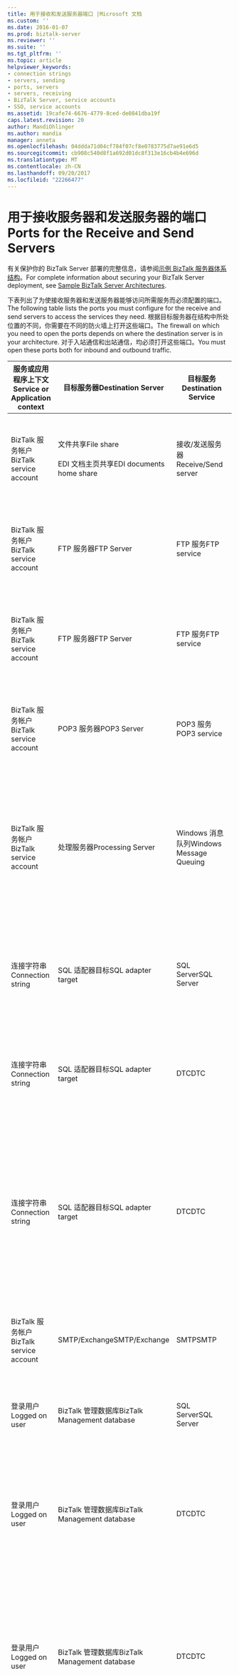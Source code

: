 ```yaml
---
title: 用于接收和发送服务器端口 |Microsoft 文档
ms.custom: ''
ms.date: 2016-01-07
ms.prod: biztalk-server
ms.reviewer: ''
ms.suite: ''
ms.tgt_pltfrm: ''
ms.topic: article
helpviewer_keywords:
- connection strings
- servers, sending
- ports, servers
- servers, receiving
- BizTalk Server, service accounts
- SSO, service accounts
ms.assetid: 19cafe74-6676-4779-8ced-de0841dba19f
caps.latest.revision: 20
author: MandiOhlinger
ms.author: mandia
manager: anneta
ms.openlocfilehash: 04ddda71d04cf784f07cf8e0783775d7ae91e6d5
ms.sourcegitcommit: cb908c540d8f1a692d01dc8f313e16cb4b4e696d
ms.translationtype: MT
ms.contentlocale: zh-CN
ms.lasthandoff: 09/20/2017
ms.locfileid: "22266477"
---
```

# <a name="ports-for-the-receive-and-send-servers"></a><span data-ttu-id="d1ea0-102">用于接收服务器和发送服务器的端口</span><span class="sxs-lookup"><span data-stu-id="d1ea0-102">Ports for the Receive and Send Servers</span></span>
<span data-ttu-id="d1ea0-103">有关保护你的 BizTalk Server 部署的完整信息，请参阅[示例 BizTalk 服务器体系结构](../core/sample-biztalk-server-architectures.md)。</span><span class="sxs-lookup"><span data-stu-id="d1ea0-103">For complete information about securing your BizTalk Server deployment, see [Sample BizTalk Server Architectures](../core/sample-biztalk-server-architectures.md).</span></span>  
  
 <span data-ttu-id="d1ea0-104">下表列出了为使接收服务器和发送服务器能够访问所需服务而必须配置的端口。</span><span class="sxs-lookup"><span data-stu-id="d1ea0-104">The following table lists the ports you must configure for the receive and send servers to access the services they need.</span></span> <span data-ttu-id="d1ea0-105">根据目标服务器在结构中所处位置的不同，你需要在不同的防火墙上打开这些端口。</span><span class="sxs-lookup"><span data-stu-id="d1ea0-105">The firewall on which you need to open the ports depends on where the destination server is in your architecture.</span></span> <span data-ttu-id="d1ea0-106">对于入站通信和出站通信，均必须打开这些端口。</span><span class="sxs-lookup"><span data-stu-id="d1ea0-106">You must open these ports both for inbound and outbound traffic.</span></span>  
  
|<span data-ttu-id="d1ea0-107">服务或应用程序上下文</span><span class="sxs-lookup"><span data-stu-id="d1ea0-107">Service or Application context</span></span>|<span data-ttu-id="d1ea0-108">目标服务器</span><span class="sxs-lookup"><span data-stu-id="d1ea0-108">Destination Server</span></span>|<span data-ttu-id="d1ea0-109">目标服务</span><span class="sxs-lookup"><span data-stu-id="d1ea0-109">Destination Service</span></span>|<span data-ttu-id="d1ea0-110">端口</span><span class="sxs-lookup"><span data-stu-id="d1ea0-110">Port</span></span>|<span data-ttu-id="d1ea0-111">协议</span><span class="sxs-lookup"><span data-stu-id="d1ea0-111">Protocol</span></span>|<span data-ttu-id="d1ea0-112">原因</span><span class="sxs-lookup"><span data-stu-id="d1ea0-112">Reason</span></span>|  
|------------------------------------|------------------------|-------------------------|----------|--------------|------------|  
|<span data-ttu-id="d1ea0-113">BizTalk 服务帐户</span><span class="sxs-lookup"><span data-stu-id="d1ea0-113">BizTalk service account</span></span>|<span data-ttu-id="d1ea0-114">文件共享</span><span class="sxs-lookup"><span data-stu-id="d1ea0-114">File share</span></span><br /><br /> <span data-ttu-id="d1ea0-115">EDI 文档主页共享</span><span class="sxs-lookup"><span data-stu-id="d1ea0-115">EDI documents home share</span></span>|<span data-ttu-id="d1ea0-116">接收/发送服务器</span><span class="sxs-lookup"><span data-stu-id="d1ea0-116">Receive/Send server</span></span>|<span data-ttu-id="d1ea0-117">445</span><span class="sxs-lookup"><span data-stu-id="d1ea0-117">445</span></span>|<span data-ttu-id="d1ea0-118">TCP</span><span class="sxs-lookup"><span data-stu-id="d1ea0-118">TCP</span></span>|<span data-ttu-id="d1ea0-119">检索文件并将其存放于文件适配器的文件位置</span><span class="sxs-lookup"><span data-stu-id="d1ea0-119">Retrieve and drop files to file location for the File adapter</span></span>|  
|<span data-ttu-id="d1ea0-120">BizTalk 服务帐户</span><span class="sxs-lookup"><span data-stu-id="d1ea0-120">BizTalk service account</span></span>|<span data-ttu-id="d1ea0-121">FTP 服务器</span><span class="sxs-lookup"><span data-stu-id="d1ea0-121">FTP Server</span></span>|<span data-ttu-id="d1ea0-122">FTP 服务</span><span class="sxs-lookup"><span data-stu-id="d1ea0-122">FTP service</span></span>|<span data-ttu-id="d1ea0-123">20</span><span class="sxs-lookup"><span data-stu-id="d1ea0-123">20</span></span>|<span data-ttu-id="d1ea0-124">TCP</span><span class="sxs-lookup"><span data-stu-id="d1ea0-124">TCP</span></span>|<span data-ttu-id="d1ea0-125">用于 FTP 适配器检索文件并将其存放到 FTP 服务器</span><span class="sxs-lookup"><span data-stu-id="d1ea0-125">For the FTP adapter to retrieve and drop files to FTP Server</span></span>|  
|<span data-ttu-id="d1ea0-126">BizTalk 服务帐户</span><span class="sxs-lookup"><span data-stu-id="d1ea0-126">BizTalk service account</span></span>|<span data-ttu-id="d1ea0-127">FTP 服务器</span><span class="sxs-lookup"><span data-stu-id="d1ea0-127">FTP Server</span></span>|<span data-ttu-id="d1ea0-128">FTP 服务</span><span class="sxs-lookup"><span data-stu-id="d1ea0-128">FTP service</span></span>|<span data-ttu-id="d1ea0-129">21</span><span class="sxs-lookup"><span data-stu-id="d1ea0-129">21</span></span>|<span data-ttu-id="d1ea0-130">TCP</span><span class="sxs-lookup"><span data-stu-id="d1ea0-130">TCP</span></span>|<span data-ttu-id="d1ea0-131">用于 FTP 适配器检索文件并将其存放到 FTP 服务器</span><span class="sxs-lookup"><span data-stu-id="d1ea0-131">For the FTP adapter to retrieve and drop files to FTP Server</span></span>|  
|<span data-ttu-id="d1ea0-132">BizTalk 服务帐户</span><span class="sxs-lookup"><span data-stu-id="d1ea0-132">BizTalk service account</span></span>|<span data-ttu-id="d1ea0-133">POP3 服务器</span><span class="sxs-lookup"><span data-stu-id="d1ea0-133">POP3 Server</span></span>|<span data-ttu-id="d1ea0-134">POP3 服务</span><span class="sxs-lookup"><span data-stu-id="d1ea0-134">POP3 service</span></span>|<span data-ttu-id="d1ea0-135">110</span><span class="sxs-lookup"><span data-stu-id="d1ea0-135">110</span></span>|<span data-ttu-id="d1ea0-136">TCP</span><span class="sxs-lookup"><span data-stu-id="d1ea0-136">TCP</span></span>|<span data-ttu-id="d1ea0-137">用于 POP3 适配器从 POP3 服务器中检索电子邮件</span><span class="sxs-lookup"><span data-stu-id="d1ea0-137">For the POP3 adapter to retrieve email from POP3 Server</span></span>|  
|<span data-ttu-id="d1ea0-138">BizTalk 服务帐户</span><span class="sxs-lookup"><span data-stu-id="d1ea0-138">BizTalk service account</span></span>|<span data-ttu-id="d1ea0-139">处理服务器</span><span class="sxs-lookup"><span data-stu-id="d1ea0-139">Processing Server</span></span>|<span data-ttu-id="d1ea0-140">Windows 消息队列</span><span class="sxs-lookup"><span data-stu-id="d1ea0-140">Windows Message Queuing</span></span>|<span data-ttu-id="d1ea0-141">1801</span><span class="sxs-lookup"><span data-stu-id="d1ea0-141">1801</span></span>|<span data-ttu-id="d1ea0-142">TCP</span><span class="sxs-lookup"><span data-stu-id="d1ea0-142">TCP</span></span>|<span data-ttu-id="d1ea0-143">用于 BizTalk 消息队列适配器接收消息并将其发送到 BizTalk 运行时</span><span class="sxs-lookup"><span data-stu-id="d1ea0-143">For the BizTalk Message Queuing adapter to receive and send messages to the BizTalk runtime</span></span>|  
|<span data-ttu-id="d1ea0-144">连接字符串</span><span class="sxs-lookup"><span data-stu-id="d1ea0-144">Connection string</span></span>|<span data-ttu-id="d1ea0-145">SQL 适配器目标</span><span class="sxs-lookup"><span data-stu-id="d1ea0-145">SQL adapter target</span></span>|<span data-ttu-id="d1ea0-146">SQL Server</span><span class="sxs-lookup"><span data-stu-id="d1ea0-146">SQL Server</span></span>|<span data-ttu-id="d1ea0-147">1433</span><span class="sxs-lookup"><span data-stu-id="d1ea0-147">1433</span></span>|<span data-ttu-id="d1ea0-148">TCP</span><span class="sxs-lookup"><span data-stu-id="d1ea0-148">TCP</span></span>|<span data-ttu-id="d1ea0-149">检索并发送 SQL 适配器使用的数据库中的消息</span><span class="sxs-lookup"><span data-stu-id="d1ea0-149">Retrieve and send messages from databases used by SQL adapter</span></span>|  
|<span data-ttu-id="d1ea0-150">连接字符串</span><span class="sxs-lookup"><span data-stu-id="d1ea0-150">Connection string</span></span>|<span data-ttu-id="d1ea0-151">SQL 适配器目标</span><span class="sxs-lookup"><span data-stu-id="d1ea0-151">SQL adapter target</span></span>|<span data-ttu-id="d1ea0-152">DTC</span><span class="sxs-lookup"><span data-stu-id="d1ea0-152">DTC</span></span>|<span data-ttu-id="d1ea0-153">135</span><span class="sxs-lookup"><span data-stu-id="d1ea0-153">135</span></span>|<span data-ttu-id="d1ea0-154">TCP</span><span class="sxs-lookup"><span data-stu-id="d1ea0-154">TCP</span></span>|<span data-ttu-id="d1ea0-155">与 SQL Server 建立事务性连接，用于 SQL 适配器</span><span class="sxs-lookup"><span data-stu-id="d1ea0-155">Transacted connection to SQL Server for SQL adapter</span></span>|  
|<span data-ttu-id="d1ea0-156">连接字符串</span><span class="sxs-lookup"><span data-stu-id="d1ea0-156">Connection string</span></span>|<span data-ttu-id="d1ea0-157">SQL 适配器目标</span><span class="sxs-lookup"><span data-stu-id="d1ea0-157">SQL adapter target</span></span>|<span data-ttu-id="d1ea0-158">DTC</span><span class="sxs-lookup"><span data-stu-id="d1ea0-158">DTC</span></span>|<span data-ttu-id="d1ea0-159">50000-50200</span><span class="sxs-lookup"><span data-stu-id="d1ea0-159">50000-50200</span></span>|<span data-ttu-id="d1ea0-160">TCP</span><span class="sxs-lookup"><span data-stu-id="d1ea0-160">TCP</span></span>|<span data-ttu-id="d1ea0-161">有关 SQL 适配器的辅助 RPC 端口**注意：** 可能需要打开多个辅助的 RPC 端口，具体取决于你的服务器负载。</span><span class="sxs-lookup"><span data-stu-id="d1ea0-161">Secondary RPC ports for SQL adapter **Note:**  You may need to open more secondary RPC ports depending on your server load.</span></span>|  
|<span data-ttu-id="d1ea0-162">BizTalk 服务帐户</span><span class="sxs-lookup"><span data-stu-id="d1ea0-162">BizTalk service account</span></span>|<span data-ttu-id="d1ea0-163">SMTP/Exchange</span><span class="sxs-lookup"><span data-stu-id="d1ea0-163">SMTP/Exchange</span></span>|<span data-ttu-id="d1ea0-164">SMTP</span><span class="sxs-lookup"><span data-stu-id="d1ea0-164">SMTP</span></span>|<span data-ttu-id="d1ea0-165">25</span><span class="sxs-lookup"><span data-stu-id="d1ea0-165">25</span></span>|<span data-ttu-id="d1ea0-166">TCP</span><span class="sxs-lookup"><span data-stu-id="d1ea0-166">TCP</span></span>|<span data-ttu-id="d1ea0-167">用于 SMPT 适配器连接到 SMTP 服务器</span><span class="sxs-lookup"><span data-stu-id="d1ea0-167">For the SMPT adapter to connect to SMTP server</span></span>|  
|<span data-ttu-id="d1ea0-168">登录用户</span><span class="sxs-lookup"><span data-stu-id="d1ea0-168">Logged on user</span></span>|<span data-ttu-id="d1ea0-169">BizTalk 管理数据库</span><span class="sxs-lookup"><span data-stu-id="d1ea0-169">BizTalk Management database</span></span>|<span data-ttu-id="d1ea0-170">SQL Server</span><span class="sxs-lookup"><span data-stu-id="d1ea0-170">SQL Server</span></span>|<span data-ttu-id="d1ea0-171">1433</span><span class="sxs-lookup"><span data-stu-id="d1ea0-171">1433</span></span>|<span data-ttu-id="d1ea0-172">TCP</span><span class="sxs-lookup"><span data-stu-id="d1ea0-172">TCP</span></span>|<span data-ttu-id="d1ea0-173">创建和配置 BizTalk 管理数据库</span><span class="sxs-lookup"><span data-stu-id="d1ea0-173">To create and configure the BizTalk Management database</span></span>|  
|<span data-ttu-id="d1ea0-174">登录用户</span><span class="sxs-lookup"><span data-stu-id="d1ea0-174">Logged on user</span></span>|<span data-ttu-id="d1ea0-175">BizTalk 管理数据库</span><span class="sxs-lookup"><span data-stu-id="d1ea0-175">BizTalk Management database</span></span>|<span data-ttu-id="d1ea0-176">DTC</span><span class="sxs-lookup"><span data-stu-id="d1ea0-176">DTC</span></span>|<span data-ttu-id="d1ea0-177">135</span><span class="sxs-lookup"><span data-stu-id="d1ea0-177">135</span></span>|<span data-ttu-id="d1ea0-178">TCP</span><span class="sxs-lookup"><span data-stu-id="d1ea0-178">TCP</span></span>|<span data-ttu-id="d1ea0-179">与 SQL Server 建立事务性连接，以创建、配置和更新数据库</span><span class="sxs-lookup"><span data-stu-id="d1ea0-179">Transacted connection to SQL Server to create, configure, and update the database</span></span>|  
|<span data-ttu-id="d1ea0-180">登录用户</span><span class="sxs-lookup"><span data-stu-id="d1ea0-180">Logged on user</span></span>|<span data-ttu-id="d1ea0-181">BizTalk 管理数据库</span><span class="sxs-lookup"><span data-stu-id="d1ea0-181">BizTalk Management database</span></span>|<span data-ttu-id="d1ea0-182">DTC</span><span class="sxs-lookup"><span data-stu-id="d1ea0-182">DTC</span></span>|<span data-ttu-id="d1ea0-183">50000-50200</span><span class="sxs-lookup"><span data-stu-id="d1ea0-183">50000-50200</span></span>|<span data-ttu-id="d1ea0-184">TCP</span><span class="sxs-lookup"><span data-stu-id="d1ea0-184">TCP</span></span>|<span data-ttu-id="d1ea0-185">辅助 RPC 端口**注意：** 可能需要打开多个辅助的 RPC 端口，具体取决于你的服务器负载。</span><span class="sxs-lookup"><span data-stu-id="d1ea0-185">Secondary RPC ports **Note:**  You may need to open more secondary RPC ports depending on your server load.</span></span>|  
|<span data-ttu-id="d1ea0-186">登录用户</span><span class="sxs-lookup"><span data-stu-id="d1ea0-186">Logged on user</span></span>|<span data-ttu-id="d1ea0-187">MessageBox 数据库</span><span class="sxs-lookup"><span data-stu-id="d1ea0-187">MessageBox database</span></span>|<span data-ttu-id="d1ea0-188">SQL Server</span><span class="sxs-lookup"><span data-stu-id="d1ea0-188">SQL Server</span></span>|<span data-ttu-id="d1ea0-189">1433</span><span class="sxs-lookup"><span data-stu-id="d1ea0-189">1433</span></span>|<span data-ttu-id="d1ea0-190">TCP</span><span class="sxs-lookup"><span data-stu-id="d1ea0-190">TCP</span></span>|<span data-ttu-id="d1ea0-191">创建和配置 MessageBox 数据库</span><span class="sxs-lookup"><span data-stu-id="d1ea0-191">To create and configure the MessageBox database</span></span>|  
|<span data-ttu-id="d1ea0-192">登录用户</span><span class="sxs-lookup"><span data-stu-id="d1ea0-192">Logged on user</span></span>|<span data-ttu-id="d1ea0-193">MessageBox 数据库</span><span class="sxs-lookup"><span data-stu-id="d1ea0-193">MessageBox database</span></span>|<span data-ttu-id="d1ea0-194">DTC</span><span class="sxs-lookup"><span data-stu-id="d1ea0-194">DTC</span></span>|<span data-ttu-id="d1ea0-195">135</span><span class="sxs-lookup"><span data-stu-id="d1ea0-195">135</span></span>|<span data-ttu-id="d1ea0-196">TCP</span><span class="sxs-lookup"><span data-stu-id="d1ea0-196">TCP</span></span>|<span data-ttu-id="d1ea0-197">与 SQL Server 建立事务性连接，以创建主机</span><span class="sxs-lookup"><span data-stu-id="d1ea0-197">Transacted connection to SQL Server to create the host</span></span>|  
|<span data-ttu-id="d1ea0-198">登录用户</span><span class="sxs-lookup"><span data-stu-id="d1ea0-198">Logged on user</span></span>|<span data-ttu-id="d1ea0-199">MessageBox 数据库</span><span class="sxs-lookup"><span data-stu-id="d1ea0-199">MessageBox database</span></span>|<span data-ttu-id="d1ea0-200">DTC</span><span class="sxs-lookup"><span data-stu-id="d1ea0-200">DTC</span></span>|<span data-ttu-id="d1ea0-201">50000-50200</span><span class="sxs-lookup"><span data-stu-id="d1ea0-201">50000-50200</span></span>|<span data-ttu-id="d1ea0-202">TCP</span><span class="sxs-lookup"><span data-stu-id="d1ea0-202">TCP</span></span>|<span data-ttu-id="d1ea0-203">辅助 RPC 端口**注意：** 可能需要打开多个辅助的 RPC 端口，具体取决于你的服务器负载。</span><span class="sxs-lookup"><span data-stu-id="d1ea0-203">Secondary RPC ports **Note:**  You may need to open more secondary RPC ports depending on your server load.</span></span>|  
|<span data-ttu-id="d1ea0-204">SSO 服务帐户</span><span class="sxs-lookup"><span data-stu-id="d1ea0-204">SSO service account</span></span>|<span data-ttu-id="d1ea0-205">SSO 数据库</span><span class="sxs-lookup"><span data-stu-id="d1ea0-205">SSO database</span></span>|<span data-ttu-id="d1ea0-206">SQL Server</span><span class="sxs-lookup"><span data-stu-id="d1ea0-206">SQL Server</span></span>|<span data-ttu-id="d1ea0-207">1433</span><span class="sxs-lookup"><span data-stu-id="d1ea0-207">1433</span></span>|<span data-ttu-id="d1ea0-208">TCP</span><span class="sxs-lookup"><span data-stu-id="d1ea0-208">TCP</span></span>|<span data-ttu-id="d1ea0-209">用于企业单一登录服务连接到 SSO 数据库</span><span class="sxs-lookup"><span data-stu-id="d1ea0-209">For the Enterprise Single Sign-On service to connect to the SSO database</span></span>|  
|<span data-ttu-id="d1ea0-210">登录用户</span><span class="sxs-lookup"><span data-stu-id="d1ea0-210">Logged on user</span></span>|<span data-ttu-id="d1ea0-211">SSO 数据库</span><span class="sxs-lookup"><span data-stu-id="d1ea0-211">SSO database</span></span>|<span data-ttu-id="d1ea0-212">DTC</span><span class="sxs-lookup"><span data-stu-id="d1ea0-212">DTC</span></span>|<span data-ttu-id="d1ea0-213">135</span><span class="sxs-lookup"><span data-stu-id="d1ea0-213">135</span></span>|<span data-ttu-id="d1ea0-214">TCP</span><span class="sxs-lookup"><span data-stu-id="d1ea0-214">TCP</span></span>|<span data-ttu-id="d1ea0-215">与 SQL Server 建立事务性连接，以连接到 SSO 数据库</span><span class="sxs-lookup"><span data-stu-id="d1ea0-215">Transacted connection to SQL Server to connect to the SSO database</span></span>|  
|<span data-ttu-id="d1ea0-216">登录用户</span><span class="sxs-lookup"><span data-stu-id="d1ea0-216">Logged on user</span></span>|<span data-ttu-id="d1ea0-217">SSO 数据库</span><span class="sxs-lookup"><span data-stu-id="d1ea0-217">SSO database</span></span>|<span data-ttu-id="d1ea0-218">DTC</span><span class="sxs-lookup"><span data-stu-id="d1ea0-218">DTC</span></span>|<span data-ttu-id="d1ea0-219">50000-50200</span><span class="sxs-lookup"><span data-stu-id="d1ea0-219">50000-50200</span></span>|<span data-ttu-id="d1ea0-220">TCP</span><span class="sxs-lookup"><span data-stu-id="d1ea0-220">TCP</span></span>|<span data-ttu-id="d1ea0-221">辅助 RPC 端口**注意：** 可能需要打开多个辅助的 RPC 端口，具体取决于你的服务器负载。</span><span class="sxs-lookup"><span data-stu-id="d1ea0-221">Secondary RPC ports **Note:**  You may need to open more secondary RPC ports depending on your server load.</span></span>|  
|<span data-ttu-id="d1ea0-222">登录用户</span><span class="sxs-lookup"><span data-stu-id="d1ea0-222">Logged on user</span></span>|<span data-ttu-id="d1ea0-223">跟踪数据库</span><span class="sxs-lookup"><span data-stu-id="d1ea0-223">Tracking database</span></span>|<span data-ttu-id="d1ea0-224">SQL Server</span><span class="sxs-lookup"><span data-stu-id="d1ea0-224">SQL Server</span></span>|<span data-ttu-id="d1ea0-225">1433</span><span class="sxs-lookup"><span data-stu-id="d1ea0-225">1433</span></span>|<span data-ttu-id="d1ea0-226">TCP</span><span class="sxs-lookup"><span data-stu-id="d1ea0-226">TCP</span></span>|<span data-ttu-id="d1ea0-227">创建和配置跟踪数据库</span><span class="sxs-lookup"><span data-stu-id="d1ea0-227">To create and configure the Tracking database</span></span>|  
|<span data-ttu-id="d1ea0-228">登录用户</span><span class="sxs-lookup"><span data-stu-id="d1ea0-228">Logged on user</span></span>|<span data-ttu-id="d1ea0-229">跟踪数据库</span><span class="sxs-lookup"><span data-stu-id="d1ea0-229">Tracking database</span></span>|<span data-ttu-id="d1ea0-230">DTC</span><span class="sxs-lookup"><span data-stu-id="d1ea0-230">DTC</span></span>|<span data-ttu-id="d1ea0-231">135</span><span class="sxs-lookup"><span data-stu-id="d1ea0-231">135</span></span>|<span data-ttu-id="d1ea0-232">TCP</span><span class="sxs-lookup"><span data-stu-id="d1ea0-232">TCP</span></span>|<span data-ttu-id="d1ea0-233">与 SQL Server 建立事务性连接</span><span class="sxs-lookup"><span data-stu-id="d1ea0-233">Transacted connection to SQL Server</span></span>|  
|<span data-ttu-id="d1ea0-234">登录用户</span><span class="sxs-lookup"><span data-stu-id="d1ea0-234">Logged on user</span></span>|<span data-ttu-id="d1ea0-235">跟踪数据库</span><span class="sxs-lookup"><span data-stu-id="d1ea0-235">Tracking database</span></span>|<span data-ttu-id="d1ea0-236">DTC</span><span class="sxs-lookup"><span data-stu-id="d1ea0-236">DTC</span></span>|<span data-ttu-id="d1ea0-237">50000-50200</span><span class="sxs-lookup"><span data-stu-id="d1ea0-237">50000-50200</span></span>|<span data-ttu-id="d1ea0-238">TCP</span><span class="sxs-lookup"><span data-stu-id="d1ea0-238">TCP</span></span>|<span data-ttu-id="d1ea0-239">辅助 RPC 端口**注意：** 可能需要打开多个辅助的 RPC 端口，具体取决于你的服务器负载。</span><span class="sxs-lookup"><span data-stu-id="d1ea0-239">Secondary RPC ports **Note:**  You may need to open more secondary RPC ports depending on your server load.</span></span>|  
|<span data-ttu-id="d1ea0-240">登录用户</span><span class="sxs-lookup"><span data-stu-id="d1ea0-240">Logged on user</span></span>|<span data-ttu-id="d1ea0-241">业务规则引擎数据库</span><span class="sxs-lookup"><span data-stu-id="d1ea0-241">Business Rule Engine database</span></span>|<span data-ttu-id="d1ea0-242">SQL Server</span><span class="sxs-lookup"><span data-stu-id="d1ea0-242">SQL Server</span></span>|<span data-ttu-id="d1ea0-243">1433</span><span class="sxs-lookup"><span data-stu-id="d1ea0-243">1433</span></span>|<span data-ttu-id="d1ea0-244">TCP</span><span class="sxs-lookup"><span data-stu-id="d1ea0-244">TCP</span></span>|<span data-ttu-id="d1ea0-245">创建和配置业务规则引擎数据库</span><span class="sxs-lookup"><span data-stu-id="d1ea0-245">To create and configure the Business Rule Engine database</span></span>|  
|<span data-ttu-id="d1ea0-246">登录用户</span><span class="sxs-lookup"><span data-stu-id="d1ea0-246">Logged on user</span></span>|<span data-ttu-id="d1ea0-247">业务规则引擎数据库</span><span class="sxs-lookup"><span data-stu-id="d1ea0-247">Business Rule Engine database</span></span>|<span data-ttu-id="d1ea0-248">DTC</span><span class="sxs-lookup"><span data-stu-id="d1ea0-248">DTC</span></span>|<span data-ttu-id="d1ea0-249">135</span><span class="sxs-lookup"><span data-stu-id="d1ea0-249">135</span></span>|<span data-ttu-id="d1ea0-250">TCP</span><span class="sxs-lookup"><span data-stu-id="d1ea0-250">TCP</span></span>|<span data-ttu-id="d1ea0-251">与 SQL Server 建立事务性连接，以创建、配置和更新数据库</span><span class="sxs-lookup"><span data-stu-id="d1ea0-251">Transacted connection to SQL Server to create, configure, and update the database</span></span>|  
|<span data-ttu-id="d1ea0-252">登录用户</span><span class="sxs-lookup"><span data-stu-id="d1ea0-252">Logged on user</span></span>|<span data-ttu-id="d1ea0-253">业务规则引擎数据库</span><span class="sxs-lookup"><span data-stu-id="d1ea0-253">Business Rule Engine database</span></span>|<span data-ttu-id="d1ea0-254">DTC</span><span class="sxs-lookup"><span data-stu-id="d1ea0-254">DTC</span></span>|<span data-ttu-id="d1ea0-255">50000-50200</span><span class="sxs-lookup"><span data-stu-id="d1ea0-255">50000-50200</span></span>|<span data-ttu-id="d1ea0-256">TCP</span><span class="sxs-lookup"><span data-stu-id="d1ea0-256">TCP</span></span>|<span data-ttu-id="d1ea0-257">辅助 RPC 端口**注意：** 可能需要打开多个辅助的 RPC 端口，具体取决于你的服务器负载。</span><span class="sxs-lookup"><span data-stu-id="d1ea0-257">Secondary RPC ports **Note:**  You may need to open more secondary RPC ports depending on your server load.</span></span>|  
|<span data-ttu-id="d1ea0-258">登录用户</span><span class="sxs-lookup"><span data-stu-id="d1ea0-258">Logged on user</span></span>|<span data-ttu-id="d1ea0-259">BAM 分析数据库</span><span class="sxs-lookup"><span data-stu-id="d1ea0-259">BAM Analysis database</span></span>|<span data-ttu-id="d1ea0-260">OLAP</span><span class="sxs-lookup"><span data-stu-id="d1ea0-260">OLAP</span></span>|<span data-ttu-id="d1ea0-261">2383 (SQL Server 2005 Analysis Services)</span><span class="sxs-lookup"><span data-stu-id="d1ea0-261">2383 (SQL Server 2005 Analysis Services)</span></span>|<span data-ttu-id="d1ea0-262">TCP</span><span class="sxs-lookup"><span data-stu-id="d1ea0-262">TCP</span></span>|<span data-ttu-id="d1ea0-263">更新和检索 BAM 分析数据库中的信息</span><span class="sxs-lookup"><span data-stu-id="d1ea0-263">To update and retrieve information from the BAM Analysis database</span></span>|  
|<span data-ttu-id="d1ea0-264">登录用户</span><span class="sxs-lookup"><span data-stu-id="d1ea0-264">Logged on user</span></span>|<span data-ttu-id="d1ea0-265">BAM 分析数据库</span><span class="sxs-lookup"><span data-stu-id="d1ea0-265">BAM Analysis database</span></span>|<span data-ttu-id="d1ea0-266">OLAP 服务器文件系统</span><span class="sxs-lookup"><span data-stu-id="d1ea0-266">OLAP Server File system</span></span>|<span data-ttu-id="d1ea0-267">445</span><span class="sxs-lookup"><span data-stu-id="d1ea0-267">445</span></span>|<span data-ttu-id="d1ea0-268">TCP</span><span class="sxs-lookup"><span data-stu-id="d1ea0-268">TCP</span></span>|<span data-ttu-id="d1ea0-269">若要创建远程计算机上的 OLAP 数据文件 (.mdb)</span><span class="sxs-lookup"><span data-stu-id="d1ea0-269">To create the OLAP data file (.mdb) on the remote computer</span></span>|  
|<span data-ttu-id="d1ea0-270">登录用户</span><span class="sxs-lookup"><span data-stu-id="d1ea0-270">Logged on user</span></span>|<span data-ttu-id="d1ea0-271">BAM 分析数据库</span><span class="sxs-lookup"><span data-stu-id="d1ea0-271">BAM Analysis database</span></span>|<span data-ttu-id="d1ea0-272">OLAP</span><span class="sxs-lookup"><span data-stu-id="d1ea0-272">OLAP</span></span>|<span data-ttu-id="d1ea0-273">2725</span><span class="sxs-lookup"><span data-stu-id="d1ea0-273">2725</span></span>|<span data-ttu-id="d1ea0-274">TCP</span><span class="sxs-lookup"><span data-stu-id="d1ea0-274">TCP</span></span>|<span data-ttu-id="d1ea0-275">用于检索数据以进行分析（PivotTable® 报表）</span><span class="sxs-lookup"><span data-stu-id="d1ea0-275">For data retrieval for analysis (PivotTable® reports)</span></span>|  
|<span data-ttu-id="d1ea0-276">登录用户</span><span class="sxs-lookup"><span data-stu-id="d1ea0-276">Logged on user</span></span>|<span data-ttu-id="d1ea0-277">BizTalk 分析数据库</span><span class="sxs-lookup"><span data-stu-id="d1ea0-277">BizTalk Analysis database</span></span>|<span data-ttu-id="d1ea0-278">OLAP</span><span class="sxs-lookup"><span data-stu-id="d1ea0-278">OLAP</span></span>|<span data-ttu-id="d1ea0-279">2383 (SQL Server 2005 Analysis Services)</span><span class="sxs-lookup"><span data-stu-id="d1ea0-279">2383 (SQL Server 2005 Analysis Services)</span></span>|<span data-ttu-id="d1ea0-280">TCP</span><span class="sxs-lookup"><span data-stu-id="d1ea0-280">TCP</span></span>|<span data-ttu-id="d1ea0-281">若要创建和配置 BizTalk 分析数据库**注意：** 处理服务器需要连接到此数据库，只在运行 BizTalk 配置管理器时。</span><span class="sxs-lookup"><span data-stu-id="d1ea0-281">To create and configure the BizTalk Analysis database **Note:**  The Processing Servers need to connect to this database only when you run the BizTalk Configuration Manager.</span></span>|  
|<span data-ttu-id="d1ea0-282">登录用户</span><span class="sxs-lookup"><span data-stu-id="d1ea0-282">Logged on user</span></span>|<span data-ttu-id="d1ea0-283">BizTalk 分析数据库</span><span class="sxs-lookup"><span data-stu-id="d1ea0-283">BizTalk Analysis database</span></span>|<span data-ttu-id="d1ea0-284">OLAP 服务器文件系统</span><span class="sxs-lookup"><span data-stu-id="d1ea0-284">OLAP Server File system</span></span>|<span data-ttu-id="d1ea0-285">445</span><span class="sxs-lookup"><span data-stu-id="d1ea0-285">445</span></span>|<span data-ttu-id="d1ea0-286">TCP</span><span class="sxs-lookup"><span data-stu-id="d1ea0-286">TCP</span></span>|<span data-ttu-id="d1ea0-287">要在远程计算机上创建 OLAP 数据文件 (.mdb)**注意：** 处理服务器需要连接到此数据库，只在运行 BizTalk 配置管理器时。</span><span class="sxs-lookup"><span data-stu-id="d1ea0-287">To create the OLAP data file (.mdb) on the remote computer **Note:**  The Processing Servers need to connect to this database only when you run the BizTalk Configuration Manager.</span></span>|  
|<span data-ttu-id="d1ea0-288">登录用户</span><span class="sxs-lookup"><span data-stu-id="d1ea0-288">Logged on user</span></span>|<span data-ttu-id="d1ea0-289">BizTalk 分析数据库</span><span class="sxs-lookup"><span data-stu-id="d1ea0-289">BizTalk Analysis database</span></span>|<span data-ttu-id="d1ea0-290">OLAP</span><span class="sxs-lookup"><span data-stu-id="d1ea0-290">OLAP</span></span>|<span data-ttu-id="d1ea0-291">2725</span><span class="sxs-lookup"><span data-stu-id="d1ea0-291">2725</span></span>|<span data-ttu-id="d1ea0-292">TCP</span><span class="sxs-lookup"><span data-stu-id="d1ea0-292">TCP</span></span>|<span data-ttu-id="d1ea0-293">创建和配置数据库，并检索数据以进行分析（数据透视表）</span><span class="sxs-lookup"><span data-stu-id="d1ea0-293">To create and configure the database, and to retrieve data for analysis (PivotTable reports)</span></span>|  
|<span data-ttu-id="d1ea0-294">单一登录服务帐户</span><span class="sxs-lookup"><span data-stu-id="d1ea0-294">Single Sign-On service account</span></span>|<span data-ttu-id="d1ea0-295">主密钥服务器</span><span class="sxs-lookup"><span data-stu-id="d1ea0-295">Master secret server</span></span>|<span data-ttu-id="d1ea0-296">RPC</span><span class="sxs-lookup"><span data-stu-id="d1ea0-296">RPC</span></span>|<span data-ttu-id="d1ea0-297">135</span><span class="sxs-lookup"><span data-stu-id="d1ea0-297">135</span></span>|<span data-ttu-id="d1ea0-298">TCP</span><span class="sxs-lookup"><span data-stu-id="d1ea0-298">TCP</span></span>|<span data-ttu-id="d1ea0-299">与 SQL Server 建立事务性连接，以便 SSO 服务连接到主密钥服务器</span><span class="sxs-lookup"><span data-stu-id="d1ea0-299">Transacted connection to SQL Server for the SSO service to connect to the master secret server</span></span>|  
|<span data-ttu-id="d1ea0-300">单一登录服务帐户</span><span class="sxs-lookup"><span data-stu-id="d1ea0-300">Single Sign-On service account</span></span>|<span data-ttu-id="d1ea0-301">主密钥服务器</span><span class="sxs-lookup"><span data-stu-id="d1ea0-301">Master secret server</span></span>|<span data-ttu-id="d1ea0-302">辅助 RPC</span><span class="sxs-lookup"><span data-stu-id="d1ea0-302">Secondary RPC</span></span>|<span data-ttu-id="d1ea0-303">50000-50200</span><span class="sxs-lookup"><span data-stu-id="d1ea0-303">50000-50200</span></span>|<span data-ttu-id="d1ea0-304">TCP</span><span class="sxs-lookup"><span data-stu-id="d1ea0-304">TCP</span></span>|<span data-ttu-id="d1ea0-305">辅助 RPC 端口，用于 SSO 服务连接到主密钥服务器。</span><span class="sxs-lookup"><span data-stu-id="d1ea0-305">Secondary RPC ports for the SSO service to connect to the master secret server.</span></span> <span data-ttu-id="d1ea0-306">**注意：** 可能需要打开多个辅助的 RPC 端口，具体取决于你的服务器负载。</span><span class="sxs-lookup"><span data-stu-id="d1ea0-306">**Note:**  You may need to open more secondary RPC ports depending on your server load.</span></span>|  
|<span data-ttu-id="d1ea0-307">BizTalk 主机实例的服务帐户</span><span class="sxs-lookup"><span data-stu-id="d1ea0-307">Service account for a BizTalk Host instance</span></span>|<span data-ttu-id="d1ea0-308">MessageBox 数据库</span><span class="sxs-lookup"><span data-stu-id="d1ea0-308">MessageBox database</span></span>|<span data-ttu-id="d1ea0-309">SQL Server</span><span class="sxs-lookup"><span data-stu-id="d1ea0-309">SQL Server</span></span>|<span data-ttu-id="d1ea0-310">1433</span><span class="sxs-lookup"><span data-stu-id="d1ea0-310">1433</span></span>|<span data-ttu-id="d1ea0-311">TCP</span><span class="sxs-lookup"><span data-stu-id="d1ea0-311">TCP</span></span>|<span data-ttu-id="d1ea0-312">在运行时操作期间更新和检索数据库中的信息</span><span class="sxs-lookup"><span data-stu-id="d1ea0-312">To update and retrieve information from the database during run time operations</span></span>|  
|<span data-ttu-id="d1ea0-313">BizTalk 主机实例的服务帐户</span><span class="sxs-lookup"><span data-stu-id="d1ea0-313">Service account for a BizTalk Host instance</span></span>|<span data-ttu-id="d1ea0-314">BizTalk 管理数据库</span><span class="sxs-lookup"><span data-stu-id="d1ea0-314">BizTalk Management database</span></span>|<span data-ttu-id="d1ea0-315">SQL Server</span><span class="sxs-lookup"><span data-stu-id="d1ea0-315">SQL Server</span></span>|<span data-ttu-id="d1ea0-316">1433</span><span class="sxs-lookup"><span data-stu-id="d1ea0-316">1433</span></span>|<span data-ttu-id="d1ea0-317">TCP</span><span class="sxs-lookup"><span data-stu-id="d1ea0-317">TCP</span></span>|<span data-ttu-id="d1ea0-318">在运行时操作期间更新和检索数据库中的信息</span><span class="sxs-lookup"><span data-stu-id="d1ea0-318">To update and retrieve information from the database during run time operations</span></span>|  
|<span data-ttu-id="d1ea0-319">BizTalk 主机实例的服务帐户</span><span class="sxs-lookup"><span data-stu-id="d1ea0-319">Service account for a BizTalk Host instance</span></span>|<span data-ttu-id="d1ea0-320">SSO 数据库</span><span class="sxs-lookup"><span data-stu-id="d1ea0-320">SSO database</span></span>|<span data-ttu-id="d1ea0-321">SQL Server</span><span class="sxs-lookup"><span data-stu-id="d1ea0-321">SQL Server</span></span>|<span data-ttu-id="d1ea0-322">1433</span><span class="sxs-lookup"><span data-stu-id="d1ea0-322">1433</span></span>|<span data-ttu-id="d1ea0-323">TCP</span><span class="sxs-lookup"><span data-stu-id="d1ea0-323">TCP</span></span>|<span data-ttu-id="d1ea0-324">在运行时操作期间更新和检索数据库中的信息</span><span class="sxs-lookup"><span data-stu-id="d1ea0-324">To update and retrieve information from the database during run time operations</span></span>|  
|<span data-ttu-id="d1ea0-325">BizTalk 主机实例的服务帐户</span><span class="sxs-lookup"><span data-stu-id="d1ea0-325">Service account for a BizTalk Host instance</span></span>|<span data-ttu-id="d1ea0-326">跟踪数据库</span><span class="sxs-lookup"><span data-stu-id="d1ea0-326">Tracking database</span></span>|<span data-ttu-id="d1ea0-327">SQL Server</span><span class="sxs-lookup"><span data-stu-id="d1ea0-327">SQL Server</span></span>|<span data-ttu-id="d1ea0-328">1433</span><span class="sxs-lookup"><span data-stu-id="d1ea0-328">1433</span></span>|<span data-ttu-id="d1ea0-329">TCP</span><span class="sxs-lookup"><span data-stu-id="d1ea0-329">TCP</span></span>|<span data-ttu-id="d1ea0-330">在运行时操作期间更新和检索数据库中的信息</span><span class="sxs-lookup"><span data-stu-id="d1ea0-330">To update and retrieve information from the database during run time operations</span></span>|  
  
## <a name="see-also"></a><span data-ttu-id="d1ea0-331">另请参阅</span><span class="sxs-lookup"><span data-stu-id="d1ea0-331">See Also</span></span>  
 <span data-ttu-id="d1ea0-332">[服务器的命名约定](../core/server-naming-conventions.md) </span><span class="sxs-lookup"><span data-stu-id="d1ea0-332">[Server Naming Conventions](../core/server-naming-conventions.md) </span></span>  
 <span data-ttu-id="d1ea0-333">[HTTP 适配器安全建议](../core/http-adapter-security-recommendations.md) </span><span class="sxs-lookup"><span data-stu-id="d1ea0-333">[HTTP Adapter Security Recommendations](../core/http-adapter-security-recommendations.md) </span></span>  
 <span data-ttu-id="d1ea0-334">[SOAP 适配器安全建议](../core/soap-adapter-security-recommendations.md) </span><span class="sxs-lookup"><span data-stu-id="d1ea0-334">[SOAP Adapter Security Recommendations](../core/soap-adapter-security-recommendations.md) </span></span>  
 <span data-ttu-id="d1ea0-335">[FTP 适配器安全建议](http://msdn.microsoft.com/library/ea7c0577-9d72-4d63-94e7-8f649c6e713f) </span><span class="sxs-lookup"><span data-stu-id="d1ea0-335">[FTP Adapter Security Recommendations](http://msdn.microsoft.com/library/ea7c0577-9d72-4d63-94e7-8f649c6e713f) </span></span>  
 <span data-ttu-id="d1ea0-336">[SMTP 适配器安全建议](../core/smtp-adapter-security-recommendations.md) </span><span class="sxs-lookup"><span data-stu-id="d1ea0-336">[SMTP Adapter Security Recommendations](../core/smtp-adapter-security-recommendations.md) </span></span>  
 <span data-ttu-id="d1ea0-337">[文件适配器安全建议](http://msdn.microsoft.com/library/fe4d51c0-b697-457b-bf27-f1cf6965d954) </span><span class="sxs-lookup"><span data-stu-id="d1ea0-337">[File Adapter Security Recommendations](http://msdn.microsoft.com/library/fe4d51c0-b697-457b-bf27-f1cf6965d954) </span></span>  
 <span data-ttu-id="d1ea0-338">[使用信息辅助服务的大型分布式体系结构](../core/large-distributed-architecture-with-information-worker-services.md) </span><span class="sxs-lookup"><span data-stu-id="d1ea0-338">[Large Distributed Architecture with Information Worker Services](../core/large-distributed-architecture-with-information-worker-services.md) </span></span>  
 [<span data-ttu-id="d1ea0-339">BizTalk Server 所需的端口</span><span class="sxs-lookup"><span data-stu-id="d1ea0-339">Required Ports for BizTalk Server</span></span>](../core/required-ports-for-biztalk-server.md)
